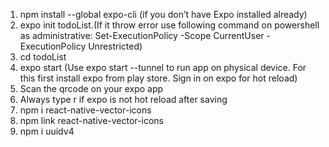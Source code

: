 1. npm install --global expo-cli (if you don’t have Expo installed already)
2. expo init todoList.(If it throw error use following command on powershell as administrative:  Set-ExecutionPolicy -Scope CurrentUser -ExecutionPolicy Unrestricted)
3. cd todoList
4. expo start (Use expo start --tunnel to run app on physical device. For this first install expo from play store. Sign in on expo for hot reload)
6. Scan the qrcode on your expo app
7. Always type r if expo is not hot reload after saving
8. npm i react-native-vector-icons
9. npm link react-native-vector-icons
10. npm i uuidv4
